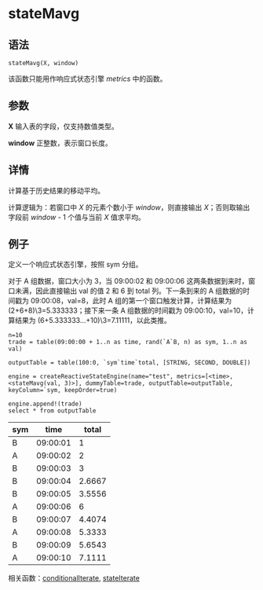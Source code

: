 # stateMavg

## 语法

`stateMavg(X, window)`

该函数只能用作响应式状态引擎 *metrics* 中的函数。

## 参数

**X** 输入表的字段，仅支持数值类型。

**window** 正整数，表示窗口长度。

## 详情

计算基于历史结果的移动平均。

计算逻辑为：若窗口中 *X* 的元素个数小于 *window*，则直接输出 *X*；否则取输出字段前
*window* - 1 个值与当前 *X* 值求平均。

## 例子

定义一个响应式状态引擎，按照 sym 分组。

对于 A 组数据，窗口大小为 3，当 09:00:02 和 09:00:06 这两条数据到来时，窗口未满，因此直接输出 val 的值
2 和 6 到 total 列。下一条到来的 A 组数据的时间戳为 09:00:08，val=8，此时 A 组的第一个窗口触发计算，计算结果为
(2+6+8)\3=5.333333；接下来一条 A 组数据的时间戳为 09:00:10，val=10，计算结果为
(6+5.333333...+10)\3=7.11111，以此类推。

```
n=10
trade = table(09:00:00 + 1..n as time, rand(`A`B, n) as sym, 1..n as val)

outputTable = table(100:0, `sym`time`total, [STRING, SECOND, DOUBLE])

engine = createReactiveStateEngine(name="test", metrics=[<time>, <stateMavg(val, 3)>], dummyTable=trade, outputTable=outputTable, keyColumn=`sym, keepOrder=true)

engine.append!(trade)
select * from outputTable
```

| sym | time | total |
| --- | --- | --- |
| B | 09:00:01 | 1 |
| A | 09:00:02 | 2 |
| B | 09:00:03 | 3 |
| B | 09:00:04 | 2.6667 |
| B | 09:00:05 | 3.5556 |
| A | 09:00:06 | 6 |
| B | 09:00:07 | 4.4074 |
| A | 09:00:08 | 5.3333 |
| B | 09:00:09 | 5.6543 |
| A | 09:00:10 | 7.1111 |

相关函数：[conditionalIterate](../c/conditionalIterate.html), [stateIterate](stateIterate.html)

